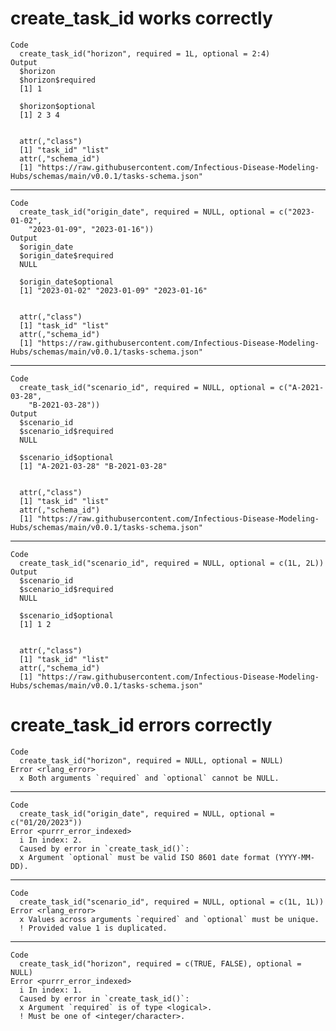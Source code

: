 # create_task_id works correctly

    Code
      create_task_id("horizon", required = 1L, optional = 2:4)
    Output
      $horizon
      $horizon$required
      [1] 1
      
      $horizon$optional
      [1] 2 3 4
      
      
      attr(,"class")
      [1] "task_id" "list"   
      attr(,"schema_id")
      [1] "https://raw.githubusercontent.com/Infectious-Disease-Modeling-Hubs/schemas/main/v0.0.1/tasks-schema.json"

---

    Code
      create_task_id("origin_date", required = NULL, optional = c("2023-01-02",
        "2023-01-09", "2023-01-16"))
    Output
      $origin_date
      $origin_date$required
      NULL
      
      $origin_date$optional
      [1] "2023-01-02" "2023-01-09" "2023-01-16"
      
      
      attr(,"class")
      [1] "task_id" "list"   
      attr(,"schema_id")
      [1] "https://raw.githubusercontent.com/Infectious-Disease-Modeling-Hubs/schemas/main/v0.0.1/tasks-schema.json"

---

    Code
      create_task_id("scenario_id", required = NULL, optional = c("A-2021-03-28",
        "B-2021-03-28"))
    Output
      $scenario_id
      $scenario_id$required
      NULL
      
      $scenario_id$optional
      [1] "A-2021-03-28" "B-2021-03-28"
      
      
      attr(,"class")
      [1] "task_id" "list"   
      attr(,"schema_id")
      [1] "https://raw.githubusercontent.com/Infectious-Disease-Modeling-Hubs/schemas/main/v0.0.1/tasks-schema.json"

---

    Code
      create_task_id("scenario_id", required = NULL, optional = c(1L, 2L))
    Output
      $scenario_id
      $scenario_id$required
      NULL
      
      $scenario_id$optional
      [1] 1 2
      
      
      attr(,"class")
      [1] "task_id" "list"   
      attr(,"schema_id")
      [1] "https://raw.githubusercontent.com/Infectious-Disease-Modeling-Hubs/schemas/main/v0.0.1/tasks-schema.json"

# create_task_id errors correctly

    Code
      create_task_id("horizon", required = NULL, optional = NULL)
    Error <rlang_error>
      x Both arguments `required` and `optional` cannot be NULL.

---

    Code
      create_task_id("origin_date", required = NULL, optional = c("01/20/2023"))
    Error <purrr_error_indexed>
      i In index: 2.
      Caused by error in `create_task_id()`:
      x Argument `optional` must be valid ISO 8601 date format (YYYY-MM-DD).

---

    Code
      create_task_id("scenario_id", required = NULL, optional = c(1L, 1L))
    Error <rlang_error>
      x Values across arguments `required` and `optional` must be unique.
      ! Provided value 1 is duplicated.

---

    Code
      create_task_id("horizon", required = c(TRUE, FALSE), optional = NULL)
    Error <purrr_error_indexed>
      i In index: 1.
      Caused by error in `create_task_id()`:
      x Argument `required` is of type <logical>.
      ! Must be one of <integer/character>.

